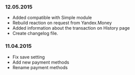 ### 12.05.2015
* Added compatible with Simple module
* Rebuild reaction on request from Yandex.Money
* Added information about the transaction on History page
* Create changelog file.

### 11.04.2015
* Fix save setting
* Add new payment methods
* Rename payment methods